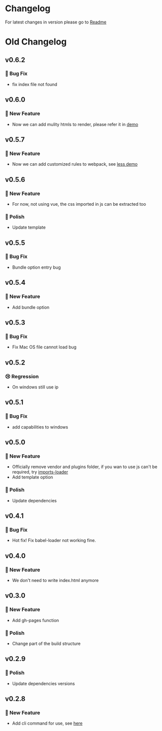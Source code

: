 # Changelog

For latest changes in version  please go to [Readme](https://github.com/iapYang/iapyang-vue-template/blob/master/README.md)

# Old Changelog

## v0.6.2 

### 🐛 Bug Fix

- fix index  file not found

## v0.6.0 

### 🚀 New Feature

- Now we can add mulity htmls to render, please refer it in [demo](https://github.com/iapYang/iapyang-vue-template/blob/master/demo/htmlOptions.js)

## v0.5.7

### 🚀 New Feature

- Now we can add customized rules to webpack, see [less demo](https://github.com/iapYang/iapyang-vue-template/blob/master/demo/less_dom.js)

## v0.5.6

### 🚀 New Feature

-  For now, not using vue, the css imported in js can be extracted too

### 💅 Polish

- Update template


## v0.5.5

### 🐛 Bug Fix

- Bundle option entry bug

## v0.5.4

### 🚀 New Feature

- Add bundle option

## v0.5.3

### 🐛 Bug Fix

- Fix Mac OS file cannot load bug

## v0.5.2

### 😢 Regression

- On windows still use ip

## v0.5.1

### 🐛 Bug Fix

- add capabilities to windows

## v0.5.0

### 🚀 New Feature

- Officially remove vendor and plugins folder, if you wan to use js can't be required, try [imports-loader](https://github.com/webpack-contrib/imports-loader)
- Add template option

### 💅 Polish

- Update dependencies

## v0.4.1

### 🐛 Bug Fix

- Hot fix! Fix babel-loader not working fine.

## v0.4.0

### 🚀 New Feature

- We don't need to write index.html anymore

## v0.3.0

### 🚀 New Feature

- Add gh-pages function

### 💅 Polish

- Change part of the build structure

## v0.2.9

### 💅 Polish

- Update dependencies versions

## v0.2.8

### 🚀 New Feature

- Add cli command for use, see [here](#configuration)